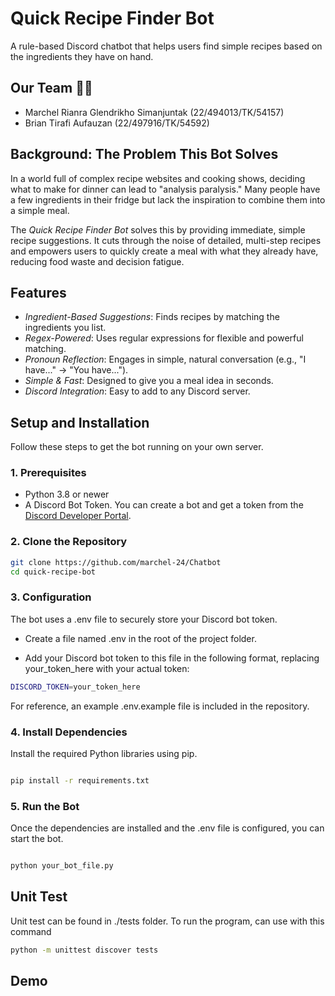 # Quick Recipe Finder Bot

A rule-based Discord chatbot that helps users find simple recipes based on the ingredients they have on hand.

## Our Team 🧑‍💻
- Marchel Rianra Glendrikho Simanjuntak (22/494013/TK/54157)
- Brian Tirafi Aufauzan (22/497916/TK/54592)

## Background: The Problem This Bot Solves

In a world full of complex recipe websites and cooking shows, deciding what to make for dinner can lead to "analysis paralysis." Many people have a few ingredients in their fridge but lack the inspiration to combine them into a simple meal.

The *Quick Recipe Finder Bot* solves this by providing immediate, simple recipe suggestions. It cuts through the noise of detailed, multi-step recipes and empowers users to quickly create a meal with what they already have, reducing food waste and decision fatigue.

## Features

-   *Ingredient-Based Suggestions*: Finds recipes by matching the ingredients you list.
-   *Regex-Powered*: Uses regular expressions for flexible and powerful matching.
-   *Pronoun Reflection*: Engages in simple, natural conversation (e.g., "I have..." -> "You have...").
-   *Simple & Fast*: Designed to give you a meal idea in seconds.
-   *Discord Integration*: Easy to add to any Discord server.

## Setup and Installation

Follow these steps to get the bot running on your own server.

### 1. Prerequisites

-   Python 3.8 or newer
-   A Discord Bot Token. You can create a bot and get a token from the [Discord Developer Portal](https://discord.com/developers/applications).

### 2. Clone the Repository

```bash
git clone https://github.com/marchel-24/Chatbot
cd quick-recipe-bot
```

### 3. Configuration
The bot uses a .env file to securely store your Discord bot token.

- Create a file named .env in the root of the project folder.

- Add your Discord bot token to this file in the following format, replacing your_token_here with your actual token:

```bash
DISCORD_TOKEN=your_token_here
```
For reference, an example .env.example file is included in the repository.

### 4. Install Dependencies
Install the required Python libraries using pip.

```Bash

pip install -r requirements.txt

```
### 5. Run the Bot
Once the dependencies are installed and the .env file is configured, you can start the bot.
```Bash

python your_bot_file.py
```

## Unit Test
Unit test can be found in ./tests folder. To run the program, can use with this command

```Bash
python -m unittest discover tests
```

## Demo
